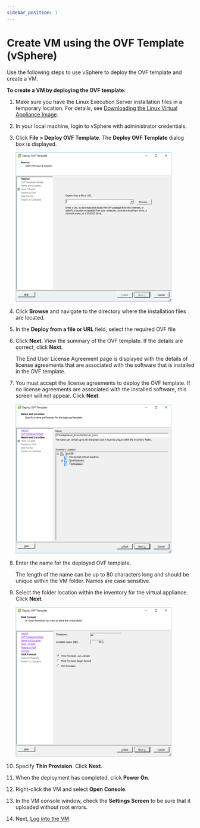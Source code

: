 ```yaml
---
sidebar_position: 1
---
```


# Create VM using the OVF Template (vSphere)

Use the following steps to use vSphere to deploy the OVF template and create a VM.

**To create a VM by deploying the OVF template:**

1. Make sure you have the Linux Execution Server installation files in a temporary location. For details, see [Downloading the Linux Virtual Appliance Image](../linux-es-va-overview/download-es-va-image.md).
    
2. In your local machine, login to vSphere with administrator credentials.
3. Click **File > Deploy OVF Template**. The **Deploy OVF Template** dialog box is displayed.
    
    ![](/Images/Linux2/vSphereSource_418x400.png)
    
4. Click **Browse** and navigate to the directory where the installation files are located.
5. In the **Deploy from a file or URL** field, select the required OVF file
    
6. Click **Next**. View the summary of the OVF template. If the details are correct, click **Next**.
    
    The End User License Agreement page is displayed with the details of license agreements that are associated with the software that is installed in the OVF template.  
    
7. You must accept the license agreements to deploy the OVF template. If no license agreements are associated with the installed software, this screen will not appear. Click **Next**.
    
    ![](/Images/Linux2/vSphereNameAndLocation_418x400.png)
    
8. Enter the name for the deployed OVF template.
    
    The length of the name can be up to 80 characters long and should be unique within the VM folder. Names are case sensitive.
    
9. Select the folder location within the inventory for the virtual appliance. Click **Next**.
    
    ![](/Images/Linux2/vSphereDiskFormat_418x400.png)
    
10. Specify **Thin Provision**. Click **Next**.
11. When the deployment has completed, click **Power On**.
12. Right-click the VM and select **Open Console**.
13. In the VM console window, check the **Settings Screen** to be sure that it uploaded without root errors.
14. Next, [Log into the VM](../post-installation/log-into-the-vm.md).